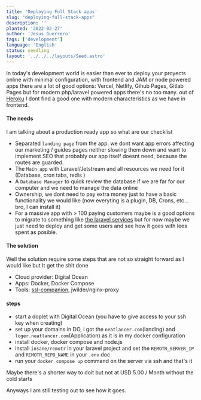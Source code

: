 ```yaml
---
title: 'Deploying Full Stack apps'
slug: "deploying-full-stack-apps"
description: ''
planted: '2022-02-27'
author: 'Jesus Guerrero'
tags: ['development']
language: 'English'
status: seedling
layout: '../../../layouts/Seed.astro'
---
```


In today's development world is easier than ever to deploy your proyects online with minimal configuration, with frontend and JAM or node powered apps there are a lot of good options: Vercel, Netlify, Gihub Pages, Gitlab Pages but for modern php/laravel powered apps there's no too many. out of [Heroku]() I dont find a good one with modern characteristics as we have in frontend.

#### The needs
I am talking about a production ready app so what are our checklist

- Separated `landing page` from the app. we dont want app errors affecting our marketing / guides pages neither slowing them down and want to implement SEO that probably our app itself doesnt need, because the routes are guarded.
- The `Main app` with Laravel/Jetstream and all resources we need for it (Database, cron tabs, redis )
- A `Database Manager` to quick review the database if we are far for our computer and we need to manage the data online
- Ownership, we dont need to pay extra money just to have a basic functionality we would like (now everyting is a plugin, DB, Crons, etc... bro, I can install it)
- For a massive app with > 100 paying customers maybe is a good options to migrate to something like   [the laravel services]() but for now maybe we just need to deploy and get some users and see how it goes with lees spent as posible.

#### The solution

Well the solution require some steps that are not so straight forward as I would like but It get the shit done

- Cloud provider: Digital Ocean
- Apps: Docker, Docker Compose
- Tools: [ssl-companion](jrcs/letsencrypt-nginx-proxy-companion), jwilder/nginx-proxy


#### steps
- start a doplet with Digital Ocean (you have to give access to your ssh key when creating)
- set up your domains in DO, i got the `neatlancer.com`(landing)  and  `loger.neatlancer.com`(Application) as it is in my docker configuration
- install docker, docker compose and node.js 
- install `insane/remotr` in your laravel project and set the `REMOTR_SERVER_IP` and `REMOTR_REPO_NAME` in your `.env` doc
- run your `docker compose up` command on the server via ssh  and that's it

Maybe there's a shorter way to doit but not at USD 5.00 / Month without the cold starts

Anyways I am still testing out to see how it goes.